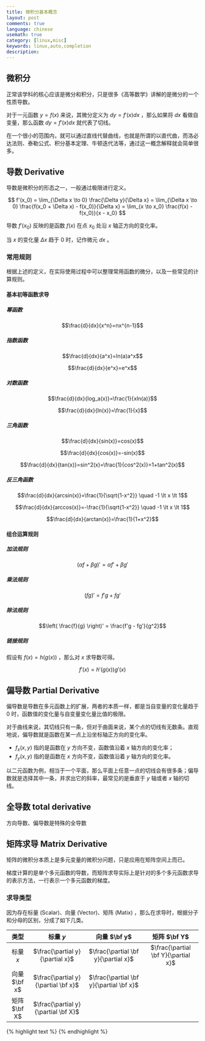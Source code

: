 ```yaml
---
title: 微积分基本概念
layout: post
comments: true
language: chinese
usemath: true
category: [linux,misc]
keywords: linux,auto,completion
description:
---
```


<!-- more -->

## 微积分

正常该学科的核心应该是微分和积分，只是很多《高等数学》讲解的是微分的一个性质导数。

对于一元函数 $y=f(x)$ 来说，其微分定义为 $dy=f'(x)dx$ ，那么如果将 $dx$ 看做自变量，那么函数 $dy=f'(x)dx$ 就代表了切线。

在一个很小的范围内，就可以通过直线代替曲线，也就是所谓的以直代曲，而洛必达法则、泰勒公式、积分基本定理、牛顿迭代法等，通过这一概念解释就会简单很多。

## 导数 Derivative

导数是微积分的形态之一，一般通过极限进行定义。

$$
f'(x_0) = \lim_{\Delta x \to 0} \frac{\Delta y}{\Delta x} = \lim_{\Delta x \to 0} \frac{f(x_0 + \Delta x) - f(x_0)}{\Delta x} = \lim_{x \to x_0} \frac{f(x) - f(x_0)}{x - x_0}
$$

导数 $f' (x_0)$ 反映的是函数 $f(x)$ 在点 $x_0$ 处沿 $x$ 轴正方向的变化率。

当 $x$ 的变化量 $\Delta x$ 趋于 0 时，记作微元 $dx$ 。

### 常用规则

根据上述的定义，在实际使用过程中可以整理常用函数的微分，以及一些常见的计算规则。

#### 基本初等函数求导

##### 幂函数

$$\frac{d}{dx}{x^n}=nx^{n-1}$$

##### 指数函数

$$\frac{d}{dx}{a^x}=ln(a)a^x$$

$$\frac{d}{dx}{e^x}=e^x$$

##### 对数函数

$$\frac{d}{dx}{log_a(x)}=\frac{1}{xln(a)}$$

$$\frac{d}{dx}{ln(x)}=\frac{1}{x}$$

##### 三角函数

$$\frac{d}{dx}{sin(x)}=cos(x)$$

$$\frac{d}{dx}{cos(x)}=-sin(x)$$

$$\frac{d}{dx}{tan(x)}=sin^2(x)=\frac{1}{cos^2(x)}=1+tan^2(x)$$

##### 反三角函数

$$\frac{d}{dx}{arcsin(x)}=\frac{1}{\sqrt{1-x^2}} \quad -1 \lt x \lt 1$$

$$\frac{d}{dx}{arccos(x)}=-\frac{1}{\sqrt{1-x^2}} \quad -1 \lt x \lt 1$$

$$\frac{d}{dx}{arctan(x)}=\frac{1}{1+x^2}$$

#### 组合运算规则

##### 加法规则

$$(\alpha f + \beta g)' = \alpha f' + \beta g'$$

##### 乘法规则

$$(fg)' = f'g + fg'$$

##### 除法规则

$$\left( \frac{f}{g} \right)' = \frac{f'g - fg'}{g^2}$$

##### 链接规则

假设有 $f(x)=h(g(x))$ ，那么对 $x$ 求导数可得。

$$f'(x) = h'(g(x)) g'(x)$$



<!--
最初导数是通过极大极小值进行推导的，在后续的发展中，逐渐转换为通过极限进行定义。
https://www.zhihu.com/question/22199657/answer/115178055
https://zh.wikipedia.org/wiki/%E5%AF%BC%E6%95%B0#/media/File:Derivative_-_geometric_meaning.svg




## 微分定义

对于单变量微分有多中表示方法，假设有函数 $y=f(x)$ ，其对应的导数可以通过 $\frac{dy}{dx}$ $\frac{df(x)}{dx}$ $\frac{d}{dx}f(x)$ 表示，也可以简写为 $f'$ 或者 $f'(x)$ 。

### 求偏导

也就是说，对于多元函数而言，会针对每个变量求导数，而且是通过 $\frac{\partial}{\partial x}$ 而非 $\frac{d}{dx}$ 表示，当对某个变量求导时，其它的变量将被视为常量。

以函数 $f(x,y)=3x^2y$ 为例，其偏导为 $\frac{\partial}{\partial x}{xy}=3x^2y=$ 以及 $\frac{\partial}{\partial y}{xy}=x$ ，也就是在对某个变量求偏导时，其它变量视为常量。

对变量 $x$ 的偏导为。

$$\frac{\partial}{\partial x}{f(x,y)}=\frac{\partial}{\partial x}{3x^2y}=3y\frac{\partial}{\partial x}{x^2}=3y2x=6yx$$

对变量 $y$ 的偏导为。

$$\frac{\partial}{\partial y}{f(x,y)}=\frac{\partial}{\partial y}{3x^2y}=3x^2\frac{\partial}{\partial y}{y}=3x^2 \times 1=3x^2$$

通常会以向量的方式表示，这样也被称为梯度 (Gradient) ，表示为：

$$\nabla f(x,y)=\left[\frac{\partial}{\partial x}{f(x,y)} , \ \frac{\partial}{\partial y}{f(x,y)} \right]=\left[6yx,\ 3x^2 \right]$$

也就是说，梯度实际上是偏导的向量表示方法。

https://www.researchgate.net/publication/322949882_The_Matrix_Calculus_You_Need_For_Deep_Learning




线性回归求导
https://www.jianshu.com/p/e25b0f413c56
https://blog.csdn.net/u012421852/article/details/79562125
https://blog.51cto.com/12133258/2051527

### Sigmoid Function

也被称为 Logistic Function ，其公式为 $g(x)=\frac{1}{1+e^{-x}}$ ，在逻辑回归中比较常用，满足如下的特性。

$$\frac{d}{dx} g(x) = g(x) (1 - g(x))$$

可以通过如下几种方式进行证明。

#### Method #1
https://blog.csdn.net/kamidox/article/details/48791725



## 导数发展史

一般将导数定义为如下。

$$f' (x)=\frac{dy}{dx}$$

其中 $dx$ 和 $dy$ 都被称为 $x$ $y$ 的微分，都是无穷小量，所以导数也被莱布尼茨称为微商 (微分之商) 。




在不同的阶段，各个大牛实际上对导数都有不同的定义以及表示方式。
https://zh.wikipedia.org/wiki/%E5%AF%BC%E6%95%B0
-->

## 偏导数 Partial Derivative

偏导数是导数在多元函数上的扩展，两者的本质一样，都是当自变量的变化量趋于 $0$ 时，函数值的变化量与自变量变化量比值的极限。

对于曲线来说，其切线只有一条，但对于曲面来说，某个点的切线有无数条。直观地说，偏导数就是函数在某一点上沿坐标轴正方向的变化率。

* $f_x(x,y)$ 指的是函数在 $y$ 方向不变，函数值沿着 $x$ 轴方向的变化率；
* $f_y(x,y)$ 指的是函数在 $x$ 方向不变，函数值沿着 $y$ 轴方向的变化率。

以二元函数为例，相当于一个平面，那么平面上任意一点的切线会有很多条；偏导数就是选择其中一条，并求出它的斜率，最常见的是垂直于 $y$ 轴或者 $x$ 轴的切线。

## 全导数 total derivative

方向导数、偏导数是特殊的全导数

<!--
## 梯度下降 Gradient Descent
https://www.zybuluo.com/codeep/note/163962
-->


## 矩阵求导 Matrix Derivative

矩阵的微积分本质上是多元变量的微积分问题，只是应用在矩阵空间上而已。

梯度计算的是单个多元函数的导数，而矩阵求导实际上是针对的多个多元函数求导的表示方法，一行表示一个多元函数的梯度。

### 求导类型

因为存在标量 (Scalar)、向量 (Vector)、矩阵 (Matix) ，那么在求导时，根据分子和分母的区别，分成了如下几类。

|     类型     |             标量 $y$                |              向量 $\bf y$               |            矩阵 $\bf Y$             |
| :----------: | :---------------------------------: | :-------------------------------------: | :---------------------------------: |
| 标量 $x$     | $\frac{\partial y}{\partial x}$     | $\frac{\partial \bf y}{\partial x}$     | $\frac{\partial \bf Y}{\partial x}$ |
| 向量 $\bf x$ | $\frac{\partial y}{\partial \bf x}$ | $\frac{\partial \bf y}{\partial \bf x}$ |                                     |
| 矩阵 $\bf X$ | $\frac{\partial y}{\partial \bf X}$ |                                         |                                     |

<!--
https://blog.csdn.net/u010976453/article/details/54381248

矩阵求导的时候有三个重要的公式 (按照分子规则) 。

$$
\frac{dX^TAX}{dX}=2AX \qquad
\frac{dX^TA}{dX}=A \qquad
\frac{AX}{dX} =A^T
$$

详细可以参考 [Matrix Calculus](https://en.wikipedia.org/wiki/Matrix_calculus) 
https://www.jianshu.com/p/e818917ffd9d

假设有函数 $g(x,y)=2x+y^8$ ，其对应的偏导为 $\nabla g(x,y)=\left[2, 8y^7 \right]$ ，再算上上述的 $f(x,y)=3x^2y$ 函数，可以得到雅克比矩阵 (Jacobian Matrix) ，也就是：

$$
J=\left[ \begin{matrix} \nabla f(x,y) \\ \nabla g(x,y) \end{matrix} \right]
 =\left[ \begin{matrix} \frac{\partial f(x,y)}{\partial x} & \frac{\partial f(x,y)}{\partial y} \\   \frac{\partial g(x,y)}{\partial x} & \frac{\partial g(x,y)}{\partial y} \end{matrix} \right]
 =\left[ \begin{matrix} 6yx & 3x^2\\ 2 & 8y^7 \end{matrix} \right]
$$

注意，上述只是其中的一种表示方法，称为 _分子布局_ (Numerator Layout) ，另外一种是 _分母布局_ (Denominator Layout) ，其实就是分子布局的转置 (可以根据行向量那一部分没有变化判断)，其结果为。

$$
\left[ \begin{matrix} 6yx & 2 \\ 3x^2 & 8y^7 \end{matrix} \right]
$$

https://blog.csdn.net/nomadlx53/article/details/50849941
-->


{% highlight text %}
{% endhighlight %}
